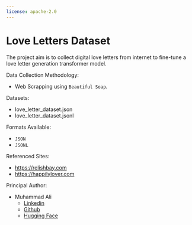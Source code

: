 ```yaml
---
license: apache-2.0
---
```

# Love Letters Dataset
The project aim is to collect digital love letters from internet to fine-tune a love letter generation transformer model. 

Data Collection Methodology:
- Web Scrapping using `Beautiful Soap`.

Datasets:
- love_letter_dataset.json
- love_letter_dataset.jsonl

Formats Available:
- `JSON`
- `JSONL`
  
Referenced Sites:
- <a href='https://relishbay.com/sweet-love-letters-for-girlfriend/'>https://relishbay.com</a>
- <a href= 'https://happilylover.com/love-letters-for-girlfriend/'>https://happilylover.com</a>

Principal Author:
- Muhammad Ali
  - <a href="https://www.linkedin.com/in/alihussainia/">Linkedin</a>
  - <a href="https://github.com/alihussainia">Github</a>
  - <a href="https://huggingface.co/alihussainia">Hugging Face</a>
